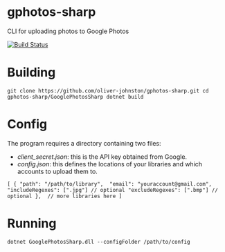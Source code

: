 # gphotos-sharp
CLI for uploading photos to Google Photos

[![Build Status](https://travis-ci.com/oliver-johnston/gphotos-sharp.svg?branch=master)](https://travis-ci.com/oliver-johnston/gphotos-sharp)

# Building

`git clone https://github.com/oliver-johnston/gphotos-sharp.git
cd gphotos-sharp/GooglePhotosSharp
dotnet build`

# Config

The program requires a directory containing two files:
 - _client_secret.json_: this is the API key obtained from Google. 
 - _config.json_: this defines the locations of your libraries and which accounts to upload them to. 

`[
  {
    "path": "/path/to/library", 
    "email": "youraccount@gmail.com",
    "includeRegexes": [".jpg"] // optional
    "excludeRegexes": [".bmp"] // optional
  }, 
  // more libraries here
]`

# Running
`dotnet GooglePhotosSharp.dll --configFolder /path/to/config`
